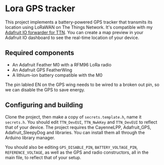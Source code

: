# Lora GPS tracker

This project implements a battery-powered GPS tracker that transmits its location using LoRaWAN on The Things Network. It's compatible with my [Adafruit IO forwarder for TTN](https://github.com/aaftonbladet/ttn-adafruit-io-forwarder). You can create a map preview in your Adafruit IO dashboard to see the real-time location of your device.

## Required components

- An Adafruit Feather M0 with a RFM96 LoRa radio
- An Adafruit GPS FeatherWing
- A lithium-ion battery compatible with the M0

The pin labled EN on the GPS wing needs to be wired to a broken out pin, so we can disable the GPS to save energy.

## Configuring and building

Clone the project, then make a copy of `secrets.template.h`, name it `secrets.h`. You should edit `TTN_DevEUI`, `TTN_NwkKey` and `TTN_DevEUI` to reflect that of your device. The project requires the CayenneLPP, Adafruit_GPS, Adafruit_SleepyDog and  libraries. You can install them all through the Arduino library manager.

You should also be editing `GPS_DISABLE_PIN`, `BATTERY_VOLTAGE_PIN`, `REFERENCE_VOLTAGE`, as well as the GPS and radio constructors, all in the main file, to reflect that of your setup. 